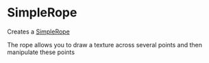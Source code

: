 # SimpleRope

Creates a [SimpleRope](https://pixijs.download/release/docs/PIXI.SimpleRope.html)

The rope allows you to draw a texture across several points and then manipulate these points

<demo src="./demo/basic.vue" :width="400" />